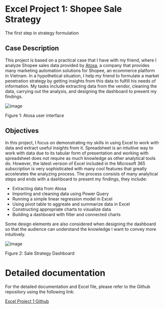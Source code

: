 # Excel Project 1: Shopee Sale Strategy
The first step in strategy formulation

## Case Description

This project is based on a practical case that I have with my friend, where I analyze Shopee sales data provided by [Atosa](https://app.atosa.asia/), a company that provides many marketing automation solutions for Shopee, an ecommerce platform in Vietnam. In a hypothetical situation, I help my friend to formulate a market penetration strategy by getting insights from this data to fulfill his needs of information. My tasks include extracting data from the vendor, cleaning the data, carrying out the analysis, and designing the dashboard to present my findings. 

![image](https://user-images.githubusercontent.com/89245616/177207114-a8f56de3-502a-4d31-9374-24c4ee9254e7.png)

Figure 1: Atosa user interface

## Objectives

In this project, I focus on demonstrating my skills in using Excel to work with data and extract useful insights from it. Spreadsheet is an intuitive way to work with data due to its tabular form of presentation and working with spreadsheet does not require as much knowledge as other analytical tools do. However, the latest version of Excel included in the Microsoft 365 subscription is very sophisticated with many cool features that greatly accelerates the analyzing process. The process consists of many analytical steps and ends with a dashboard to present my findings, they include:

* Extracting data from Atosa 
* Importing and cleaning data using Power Query
* Running a simple linear regression model in Excel
* Using pivot table to aggreate and summarize data in Excel
* Constructing appropriate charts to visualize data
* Building a dashboard with filter and connected charts

Some design elements are also considered when designing the dashboard so that the audience can understand the knowledge I want to convey more intuitively.

![image](https://user-images.githubusercontent.com/89245616/177208499-ab14d29e-f68f-4cfb-8705-1ba11b8e1d99.png)

Figure 2: Sale Strategy Dashboard

# Detailed documentation

For the detailed documentation and Excel file, please refer to the Github repository using the following link:

[Excel Project 1 Github](https://github.com/ChinhMaiGit/Project-Excel-1)
